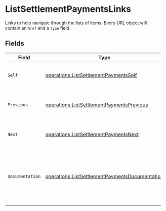 # ListSettlementPaymentsLinks

Links to help navigate through the lists of items. Every URL object will contain an `href` and a `type` field.


## Fields

| Field                                                                                                            | Type                                                                                                             | Required                                                                                                         | Description                                                                                                      |
| ---------------------------------------------------------------------------------------------------------------- | ---------------------------------------------------------------------------------------------------------------- | ---------------------------------------------------------------------------------------------------------------- | ---------------------------------------------------------------------------------------------------------------- |
| `Self`                                                                                                           | [operations.ListSettlementPaymentsSelf](../../models/operations/listsettlementpaymentsself.md)                   | :heavy_check_mark:                                                                                               | The URL to the current set of items.                                                                             |
| `Previous`                                                                                                       | [operations.ListSettlementPaymentsPrevious](../../models/operations/listsettlementpaymentsprevious.md)           | :heavy_check_mark:                                                                                               | The previous set of items, if available.                                                                         |
| `Next`                                                                                                           | [operations.ListSettlementPaymentsNext](../../models/operations/listsettlementpaymentsnext.md)                   | :heavy_check_mark:                                                                                               | The next set of items, if available.                                                                             |
| `Documentation`                                                                                                  | [operations.ListSettlementPaymentsDocumentation](../../models/operations/listsettlementpaymentsdocumentation.md) | :heavy_check_mark:                                                                                               | In v2 endpoints, URLs are commonly represented as objects with an `href` and `type` field.                       |